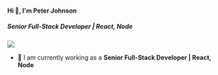 #### Hi 👋, I'm Peter Johnson
##### **Senior Full-Stack Developer | React, Node**

[![](https://visitcount.itsvg.in/api?id=peterjohnson4987&icon=0&color=9)](https://visitcount.itsvg.in)

- 🔭 I am currently working as a **Senior Full-Stack Developer | React, Node**
